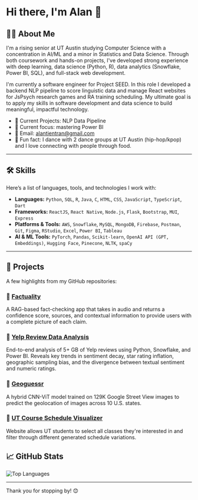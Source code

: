 # Hi there, I'm Alan 🍣

<!-- You can replace this with a personal intro GIF, banner, or a fun emoji line -->

## 🧑‍💻 About Me

I'm a rising senior at UT Austin studying Computer Science with a concentration in AI/ML and a minor in Statistics and Data Science. Through both coursework and hands-on projects, I've developed strong experience with deep learning, data science (Python, R), data analytics (Snowflake, Power BI, SQL), and full-stack web development.

I'm currently a software engineer for Project SEED. In this role I developed a backend NLP pipeline to score linguistic data and manage React websites for JsPsych research games and RA training scheduling. My ultimate goal is to apply my skills in software development and data science to build meaningful, impactful technology.

- 🔭 Current Projects: NLP Data Pipeline
- 🌱 Current focus: mastering Power BI
- 📧 Email: alantientran@gmail.com
- 🍱 Fun fact: I dance with 2 dance groups at UT Austin (hip-hop/kpop) and I love connecting with people through food.

---

## 🛠️ Skills

Here’s a list of languages, tools, and technologies I work with:

- **Languages:** `Python`, `SQL`, `R`, `Java`, `C`, `HTML`, `CSS`, `JavaScript`, `TypeScript`, `Dart`  
- **Frameworks:** `ReactJS`, `React Native`, `Node.js`, `Flask`, `Bootstrap`, `MUI`, `Express`  
- **Platforms & Tools:** `AWS`, `Snowflake`, `MySQL`, `MongoDB`, `Firebase`, `Postman`, `Git`, `Figma`, `RStudio`, `Excel`, `Power BI`, `Tableau`  
- **AI & ML Tools:** `PyTorch`, `Pandas`, `Scikit-learn`, `OpenAI API (GPT, Embeddings)`, `Hugging Face`, `Pinecone`, `NLTK`, `spaCy`


---

## 📂 Projects

A few highlights from my GitHub repositories:

### 📌 [Factuality](https://github.com/alantientran/Factuality)
A RAG-based fact-checking app that takes in audio and returns a confidence score, sources, and contextual information to provide users with a complete picture of each claim.

### 📌 [Yelp Review Data Analysis](https://github.com/alantientran/Yelp-Review-Dashboard)
End-to-end analysis of 5+ GB of Yelp reviews using Python, Snowflake, and Power BI. Reveals key trends in sentiment decay, star rating inflation, geographic sampling bias, and the divergence between textual sentiment and numeric ratings.

### 📌 [Geoguessr](https://github.com/alantientran/Accident-Severity-Predictor)
A hybrid CNN-ViT model trained on 129K Google Street View images to predict the geolocation of images across 10 U.S. states. 

### 📌 [UT Course Schedule Visualizer](https://github.com/alantientran/ut-course-schedule-visualizer/tree/main)
Website allows UT students to select all classes they're interested in and filter through different generated schedule variations.

## 📈 GitHub Stats

<!-- Optional: You can include GitHub stats or streaks if you'd like -->
<!-- ![GitHub Stats](https://github-readme-stats.vercel.app/api?username=alantientran&show_icons=true&theme=default) -->
![Top Languages](https://github-readme-stats.vercel.app/api/top-langs/?username=alantientran&layout=compact)

---

Thank you for stopping by! 😊


<!--
**alantientran/alantientran** is a ✨ _special_ ✨ repository because its `README.md` (this file) appears on your GitHub profile.

Here are some ideas to get you started:

- 🔭 I’m currently working on ...
- 🌱 I’m currently learning ...
- 👯 I’m looking to collaborate on ...
- 🤔 I’m looking for help with ...
- 💬 Ask me about ...
- 📫 How to reach me: ...
- 😄 Pronouns: ...
- ⚡ Fun fact: ...
-->

